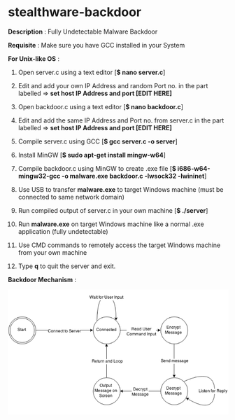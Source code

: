 # stealthware-backdoor

**Description** : Fully Undetectable Malware Backdoor

**Requisite** : Make sure you have GCC installed in your System

**For Unix-like OS** :

1. Open server.c using a text editor [**$ nano server.c**]

2. Edit and add your own IP Address and random Port no. in the part labelled => **set host IP Address and port [EDIT HERE]**

3. Open backdoor.c using a text editor [**$ nano backdoor.c**]

4. Edit and add the same IP Address and Port no. from server.c in the part labelled => **set host IP Address and port [EDIT HERE]**

5. Compile server.c using GCC [**$ gcc server.c -o server**]

6. Install MinGW [**$ sudo apt-get install mingw-w64**]

7. Compile backdoor.c using MinGW to create .exe file [**$ i686-w64-mingw32-gcc -o malware.exe backdoor.c -lwsock32 -lwininet**]

8. Use USB to transfer **malware.exe** to target Windows machine (must be connected to same network domain)

9. Run compiled output of server.c in your own machine [**$ ./server**] 

10. Run **malware.exe** on target Windows machine like a normal .exe application (fully undetectable)

11. Use CMD commands to remotely access the target Windows machine from your own machine

12. Type **q** to quit the server and exit.

**Backdoor Mechanism** :

![](backdoor.png) 
